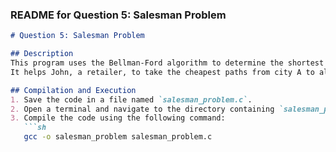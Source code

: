 
### README for Question 5: Salesman Problem

```markdown
# Question 5: Salesman Problem

## Description
This program uses the Bellman-Ford algorithm to determine the shortest path from city A to all other cities in the graph.
It helps John, a retailer, to take the cheapest paths from city A to all other cities.

## Compilation and Execution
1. Save the code in a file named `salesman_problem.c`.
2. Open a terminal and navigate to the directory containing `salesman_problem.c`.
3. Compile the code using the following command:
   ```sh
   gcc -o salesman_problem salesman_problem.c
